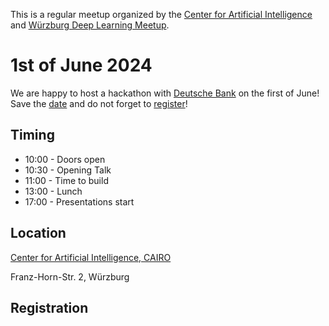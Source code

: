 This is a regular meetup organized by the [Center for Artificial Intelligence](https://www.thws.de/forschung/institute/cairo/) and [Würzburg Deep Learning Meetup](https://www.meetup.com/de-DE/wurzburg-deep-learning-meetup/).

# 1st of June 2024

We are happy to host a hackathon with [Deutsche Bank](https://www.deutsche-bank.de/) on the first of June! Save the [date](https://calendar.app.google/RTdBqsqTJR4fgC8w6) and do not forget to [register]([()])!

## Timing  

* 10:00 - Doors open
* 10:30 - Opening Talk
* 11:00 - Time to build
* 13:00 - Lunch
* 17:00 - Presentations start

## Location

[Center for Artificial Intelligence, CAIRO](https://maps.app.goo.gl/R6jWrfCHYtWgTZyQ8)

Franz-Horn-Str. 2, Würzburg


## Registration

